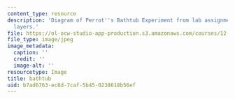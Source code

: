 ```yaml
---
content_type: resource
description: 'Diagram of Perrot''s Bathtub Experiment from lab assignment GFDX: Ekman
  layers.'
file: https://ol-ocw-studio-app-production.s3.amazonaws.com/courses/12-003-atmosphere-ocean-and-climate-dynamics-fall-2008/b7ad6763ec8d7caf5b450238618b56ef_bathtub.jpg
file_type: image/jpeg
image_metadata:
  caption: ''
  credit: ''
  image-alt: ''
resourcetype: Image
title: bathtub
uid: b7ad6763-ec8d-7caf-5b45-0238618b56ef
---
```

